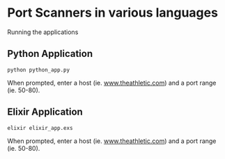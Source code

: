 # Port Scanners in various languages

Running the applications

## Python Application

```
python python_app.py
```

When prompted, enter a host (ie. www.theathletic.com) and a port range (ie. 50-80).

## Elixir Application

```
elixir elixir_app.exs
```

When prompted, enter a host (ie. www.theathletic.com) and a port range (ie. 50-80).


